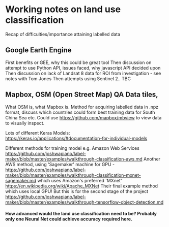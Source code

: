 # Working notes on land use classification

Recap of difficulties/importance attaining labelled data

## Google Earth Engine

First benefits or GEE, why this could be great tool
Then discussion on attempt to use Python API, issues faced, why javascript API decided upon
Then discussion on lack of Landsat 8 data for ROI from investigation - see notes with Tom Jones
Then attempts using Sentinel 2.. TBC


## Mapbox, OSM (Open Street Map) QA Data tiles, 

What OSM is, what Mapbox is.
Method for acquiring labelled data in .npz format, discuss which countries could form best training data for South China Sea etc. Could use https://github.com/mapbox/mbview to view data to visually inspect.

Lots of different Keras Models:
https://keras.io/applications/#documentation-for-individual-models

Different methods for training model e.g. Amazon Web Services https://github.com/joshwapiano/label-maker/blob/master/examples/walkthrough-classification-aws.md
Another AWS method, using 'Sagemaker' machine for GPU - https://github.com/joshwapiano/label-maker/blob/master/examples/walkthrough-classification-mxnet-sagemaker.md which uses Amazon's preferred 'MXnet' https://en.wikipedia.org/wiki/Apache_MXNet
Their final example method which uses local GPU! But this is for the second stage of the project https://github.com/joshwapiano/label-maker/blob/master/examples/walkthrough-tensorflow-object-detection.md

#### How advanced would the land use classification need to be? Probably only one Neural Net could achieve accuracy required here.

